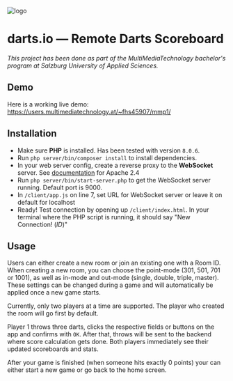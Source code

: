 ![logo](https://users.multimediatechnology.at/~fhs45907/mmp1/client/img/logo.svg)

# darts.io — Remote Darts Scoreboard

_This project has been done as part of the MultiMediaTechnology bachelor's program at Salzburg University of Applied Sciences._

## Demo

Here is a working live demo: https://users.multimediatechnology.at/~fhs45907/mmp1/

## Installation

- Make sure **PHP** is installed. Has been tested with version `8.0.6`.
- Run `php server/bin/composer install` to install dependencies.
- In your web server config, create a reverse proxy to the **WebSocket** server. See [documentation](https://httpd.apache.org/docs/2.4/mod/mod_proxy_wstunnel.html) for Apache 2.4
- Run `php server/bin/start-server.php` to get the WebSocket server running. Default port is 9000.
- In `/client/app.js` on line 7, set URL for WebSocket server or leave it on default for localhost
- Ready! Test connection by opening up `/client/index.html`. In your terminal where the PHP script is running, it should say "New Connection! (_ID_)"

## Usage

Users can either create a new room or join an existing one with a Room ID. When creating a new room, you can choose the point-mode (301, 501, 701 or 1001), as well as in-mode and out-mode (single, double, triple, master). These settings can be changed during a game and will automatically be applied once a new game starts.

Currently, only two players at a time are supported. The player who created the room will go first by default.

Player 1 throws three darts, clicks the respective fields or buttons on the app and confirms with `OK`. After that, throws will be sent to the backend where score calculation gets done. Both players immediately see their updated scoreboards and stats.

After your game is finished (when someone hits exactly 0 points) your can either start a new game or go back to the home screen.
